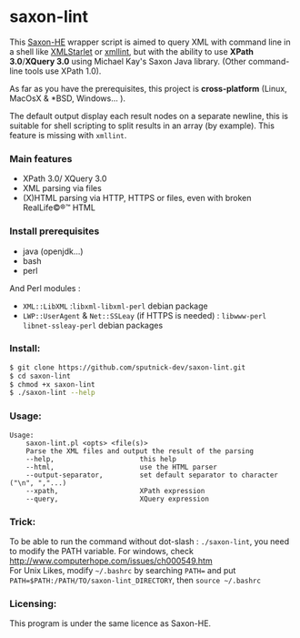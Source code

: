 # saxon-lint
This [Saxon-HE](http://sourceforge.net/projects/saxon) wrapper script is aimed to query XML with command line in a shell like [XMLStarlet](http://xmlstar.sourceforge.net/) or [xmllint](http://xmlsoft.org/xmllint.html), but with the ability to use **XPath 3.0**/**XQuery 3.0** using Michael Kay's Saxon Java library. (Other command-line tools use XPath 1.0).

As far as you have the prerequisites, this project is **cross-platform** (Linux, MacOsX & *BSD, Windows... ).

The default output display each result nodes on a separate newline, this is suitable for shell scripting to split results in an array (by example). This feature is missing with `xmllint`.

### Main features

 - XPath 3.0/ XQuery 3.0
 - XML parsing via files
 - (X)HTML parsing via HTTP, HTTPS or files, even with broken RealLife©®™ HTML

### Install prerequisites
 - java (openjdk...)
 - bash
 - perl

And Perl modules :

  - `XML::LibXML` :`libxml-libxml-perl` debian package
  - `LWP::UserAgent` & `Net::SSLeay` (if HTTPS is needed) : `libwww-perl libnet-ssleay-perl` debian packages

### Install:

```sh
$ git clone https://github.com/sputnick-dev/saxon-lint.git
$ cd saxon-lint
$ chmod +x saxon-lint
$ ./saxon-lint --help
```

### Usage:

```
Usage:
    saxon-lint.pl <opts> <file(s)>
    Parse the XML files and output the result of the parsing
    --help,                     this help
    --html,                     use the HTML parser
    --output-separator,         set default separator to character ("\n", ","...)
    --xpath,                    XPath expression
    --query,                    XQuery expression

```

### Trick:
To be able to run the command without dot-slash : `./saxon-lint`, you need to modify the PATH variable. For windows, check http://www.computerhope.com/issues/ch000549.htm    
For Unix Likes, modify `~/.bashrc` by searching `PATH=` and put `PATH=$PATH:/PATH/TO/saxon-lint_DIRECTORY`, then `source ~/.bashrc`

### Licensing:

This program is under the same licence as Saxon-HE.
